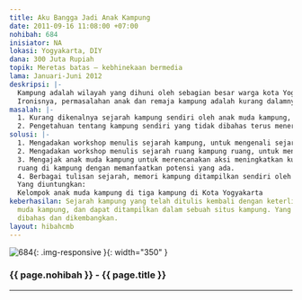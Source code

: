 ```yaml
---
title: Aku Bangga Jadi Anak Kampung
date: 2011-09-16 11:08:00 +07:00
nohibah: 684
inisiator: NA
lokasi: Yogyakarta, DIY
dana: 300 Juta Rupiah
topik: Meretas batas – kebhinekaan bermedia
lama: Januari-Juni 2012
deskripsi: |-
  Kampung adalah wilayah yang dihuni oleh sebagian besar warga kota Yogyakarta. Kepadatan penduduk dan bangunan tinggi yang tinggi, minim fasilitas dan infrastruktur adalah ciri-ciri kampung. Ruang-ruang dalam kampung tidak terdefinisi dengan jelas, misalnya antara area publik dan privat, juga mempunyai fleksibilitas ruang yang tinggi. Kampung-kampung kota bergerak dinamis seiring dengan kebergerakan penduduknya, tak terkecuali bagi anak-anak dan remaja kampung yang hidup di dalamnya. Anak-anak dan remaja kampung merupakan generasi penerus kampung yang menggendong tugas masa depan untuk mewujudkan kampung yang lebih baik bagi seluruh penghuninya.
  Ironisnya, permasalahan anak dan remaja kampung adalah kurang dalamnya pengetahuan akan kampung baik identitas maupun potensinya, sehingga kurangnya keinginan untuk terlibat membangun kampung. Sebagaimana anak muda lainnya, anak kampung juga kalangan yang dengan mudah dapat mengakses perkembangan media sosial. Manfaat pendekatan pembuatan media informasi berbasis komunitas ada dua. Anak-anak dan remaja mengenali, mengangkat kebanggaan atas kampung sehingga dapat membangun semangat komunitas dan mau terlibat dalam pembangunan. Serta membangun jaringan dengan mitra kampung yang lainnya.
masalah: |-
  1. Kurang dikenalnya sejarah kampung sendiri oleh anak muda kampung, serta berbagai potensi yang sesungguhnya ada.
  2. Pengetahuan tentang kampung sendiri yang tidak dibahas terus menerus dan diangkat dalam lingkup yang lebih tinggi terkait pembangunan kota.
solusi: |-
  1. Mengadakan workshop menulis sejarah kampung, untuk mengenali sejarah kampung, mengajak warga yang berinteraksi dengan anak muda untuk bersama-sama menuliskannya kembali;
  2. Mengadakan workshop menulis sejarah ruang kampung ruang, untuk mengenali potensi/permasalahan kampung dan memori warga Kampung terhadap ruang tersebut;
  3. Mengajak anak muda kampung untuk merencanakan aksi meningkatkan kualitas berbagai
  ruang di kampung dengan memanfaatkan potensi yang ada.
  4. Berbagai tulisan sejarah, memori kampung ditampilkan sendiri oleh anak muda kampung dalam berbagai media sosial untuk dapat dibahas dalam lingkup yang lebih luas.
  Yang diuntungkan:
  Kelompok anak muda kampung di tiga kampung di Kota Yogyakarta
keberhasilan: Sejarah kampung yang telah ditulis kembali dengan keterlibatan anak
  muda kampung, dan dapat ditampilkan dalam sebuah situs kampung. Yang secara terus-menerus
  dibahas dan dikembangkan.
layout: hibahcmb
---
```


![684](/static/img/hibahcmb/684.png){: .img-responsive }{: width="350" }

### {{ page.nohibah }} - {{ page.title }}

---
